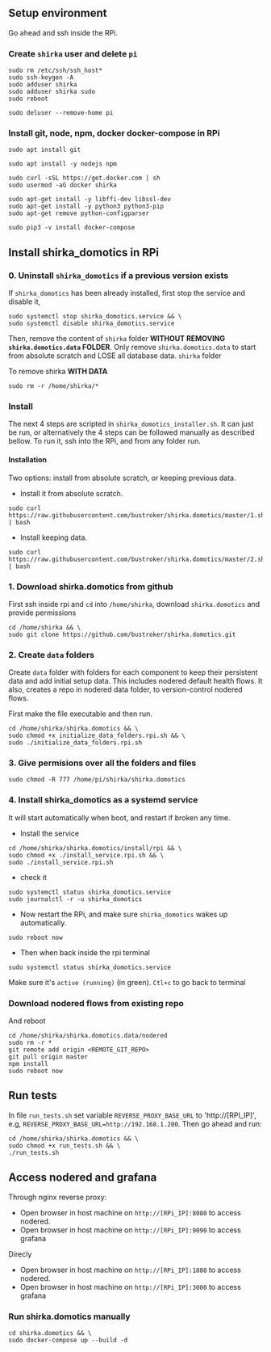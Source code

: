 ## Setup environment 
Go ahead and ssh inside the RPi.

### Create `shirka` user and delete `pi`
```console
sudo rm /etc/ssh/ssh_host* 
sudo ssh-keygen -A
sudo adduser shirka
sudo adduser shirka sudo
sudo reboot

sudo deluser --remove-home pi
```

### Install git, node, npm, docker docker-compose in RPi
```console
sudo apt install git

sudo apt install -y nodejs npm

sudo curl -sSL https://get.docker.com | sh
sudo usermod -aG docker shirka

sudo apt-get install -y libffi-dev libssl-dev
sudo apt-get install -y python3 python3-pip
sudo apt-get remove python-configparser

sudo pip3 -v install docker-compose
```

## Install shirka_domotics in RPi
### 0. Uninstall `shirka_domotics` if a previous version exists
If `shirka_domotics` has been already installed, first stop the service and disable it, 
```
sudo systemctl stop shirka_domotics.service && \
sudo systemctl disable shirka_domotics.service
```

Then, remove the content of `shirka` folder **WITHOUT REMOVING `shirka.domotics.data` FOLDER**.
Only remove `shirka.domotics.data` to start from absolute scratch and LOSE all database data.
`shirka` folder

To remove shirka **WITH DATA**
```
sudo rm -r /home/shirka/*
```

### Install
The next 4 steps are scripted in `shirka_domotics_installer.sh`. It can just be run, or alternatively the 4 steps can be followed manually as described bellow.
To run it, ssh into the RPi, and from any folder run.

#### Installation
Two options: install from absolute scratch, or keeping previous data.
- Install it from absolute scratch.
```
sudo curl https://raw.githubusercontent.com/bustroker/shirka.domotics/master/1.shirka_domotics_installer_from_scratch.rpi.sh | bash
```

- Install keeping data.
```
sudo curl https://raw.githubusercontent.com/bustroker/shirka.domotics/master/2.shirka_domotics_installer_keep_data.rpi.sh | bash
```


### 1. Download shirka.domotics from github
First ssh inside rpi and `cd` into `/home/shirka`, download `shirka.domotics` and provide permissions
```console
cd /home/shirka && \
sudo git clone https://github.com/bustroker/shirka.domotics.git
```

### 2. Create `data` folders
Create `data` folder with folders for each component to keep their persistent data and add initial setup data. This includes nodered default health flows.
It also, creates a repo in nodered data folder, to version-control nodered flows.

First make the file executable and then run.
```console
cd /home/shirka/shirka.domotics && \
sudo chmod +x initialize_data_folders.rpi.sh && \
sudo ./initialize_data_folders.rpi.sh 
```

### 3. Give permisions over all the folders and files
```console
sudo chmod -R 777 /home/pi/shirka/shirka.domotics
```

### 4. Install shirka_domotics as a systemd service
It will start automatically when boot, and restart if broken any time.
- Install the service
```console
cd /home/shirka/shirka.domotics/install/rpi && \
sudo chmod +x ./install_service.rpi.sh && \
sudo ./install_service.rpi.sh
```

- check it
```console
sudo systemctl status shirka_domotics.service
sudo journalctl -r -u shirka_domotics
```

- Now restart the RPi, and make sure `shirka_domotics` wakes up automatically.
```console
sudo reboot now
```

- Then when back inside the rpi terminal
```console
sudo systemctl status shirka_domotics.service
```

Make sure it's `active (running)` (in green). `Ctl+c` to go back to terminal

### Download nodered flows from existing repo
And reboot
```console
cd /home/shirka/shirka.domotics.data/nodered
sudo rm -r *
git remote add origin <REMOTE_GIT_REPO>
git pull origin master
npm install
sudo reboot now
```

## Run tests
In file `run_tests.sh` set variable `REVERSE_PROXY_BASE_URL` to 'http://[RPI_IP]', e.g, `REVERSE_PROXY_BASE_URL=http://192.168.1.200`.
Then go ahead and run:
```console 
cd /home/shirka/shirka.domotics && \
sudo chmod +x run_tests.sh && \
./run_tests.sh
```

## Access nodered and grafana
Through nginx reverse proxy:
- Open browser in host machine on `http://[RPi_IP]:8080` to access nodered.
- Open browser in host machine on `http://[RPi_IP]:9090` to access grafana

Direcly
- Open browser in host machine on `http://[RPi_IP]:1880` to access nodered.
- Open browser in host machine on `http://[RPi_IP]:3000` to access grafana


### Run shirka.domotics manually
```console
cd shirka.domotics && \
sudo docker-compose up --build -d
```
